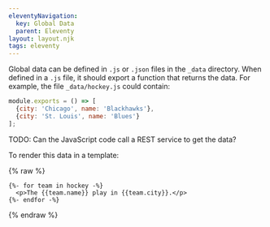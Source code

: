 ```yaml
---
eleventyNavigation:
  key: Global Data
  parent: Eleventy
layout: layout.njk
tags: eleventy
---
```


Global data can be defined in `.js` or `.json` files in the `_data` directory.
When defined in a `.js` file, it should export a function that returns the data.
For example, the file `_data/hockey.js` could contain:

```js
module.exports = () => [
  {city: 'Chicago', name: 'Blackhawks'},
  {city: 'St. Louis', name: 'Blues'}
];
```

TODO: Can the JavaScript code call a REST service to get the data?

To render this data in a template:

{% raw %}

```liquid
{%- for team in hockey -%}
  <p>The {{team.name}} play in {{team.city}}.</p>
{%- endfor -%}
```

{% endraw %}
